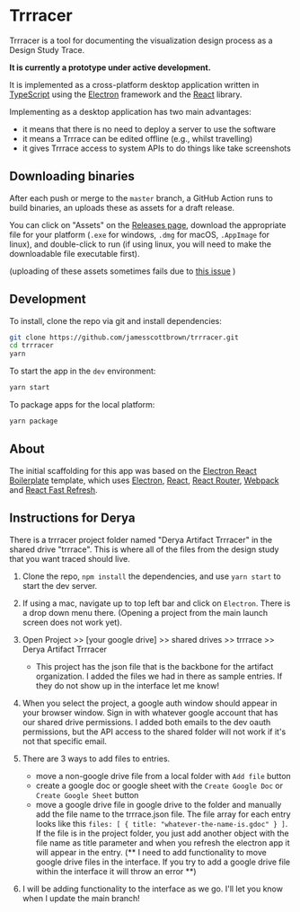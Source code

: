 # Trrracer

Trrracer is a tool for documenting the visualization design process as a Design Study Trace.

**It is currently a prototype under active development.**

It is implemented as a cross-platform desktop application written in [TypeScript](https://www.typescriptlang.org/) using the [Electron](https://www.electronjs.org/) framework and the [React](https://reactjs.org/) library.

Implementing as a desktop application has two main advantages:

- it means that there is no need to deploy a server to use the software
- it means a Trrrace can be edited offline (e.g., whilst travelling)
- it gives Trrrace access to system APIs to do things like take screenshots

## Downloading binaries

After each push or merge to the `master` branch, a GitHub Action runs to build binaries, an uploads these as assets for a draft release.

You can click on "Assets" on the [Releases page](https://github.com/jamesscottbrown/trrracer/releases), download the appropriate file for your platform (`.exe` for windows, `.dmg` for macOS, `.AppImage` for linux), and double-click to run (if using linux, you will need to make the downloadable file executable first).

(uploading of these assets sometimes fails due to [this issue](https://github.com/electron-userland/electron-builder/issues/4940) )

## Development

To install, clone the repo via git and install dependencies:

```bash
git clone https://github.com/jamesscottbrown/trrracer.git
cd trrracer
yarn
```

To start the app in the `dev` environment:

```bash
yarn start
```

To package apps for the local platform:

```bash
yarn package
```

## About

The initial scaffolding for this app was based on the [Electron React Boilerplate](https://github.com/electron-react-boilerplate/electron-react-boilerplate) template, which uses <a href="https://electron.atom.io/">Electron</a>, <a href="https://facebook.github.io/react/">React</a>, <a href="https://github.com/reactjs/react-router">React Router</a>, <a href="https://webpack.js.org/">Webpack</a> and <a href="https://www.npmjs.com/package/react-refresh">React Fast Refresh</a>.

## Instructions for Derya

There is a trrracer project folder named "Derya Artifact Trrracer" in the shared drive "trrrace". This is where all of the files from the design study that you want traced should live.

1. Clone the repo, `npm install` the dependencies, and use `yarn start` to start the dev server.

2. If using a mac, navigate up to top left bar and click on `Electron`. There is a drop down menu there. (Opening a project from the main launch screen does not work yet).

3. Open Project >> [your google drive] >> shared drives >> trrrace >> Derya Artifact Trrracer

   - This project has the json file that is the backbone for the artifact organization. I added the files we had in there as sample entries. If they do not show up in the interface let me know!

4. When you select the project, a google auth window should appear in your browser window. Sign in with whatever google account that has our shared drive permissions. I added both emails to the dev oauth permissions, but the API access to the shared folder will not work if it's not that specific email.

5. There are 3 ways to add files to entries.

   - move a non-google drive file from a local folder with `Add file` button
   - create a google doc or google sheet with the `Create Google Doc` or `Create Google Sheet` button
   - move a google drive file in google drive to the folder and manually add the file name to the trrrace.json file. The file array for each entry looks like this `files: [ { title: "whatever-the-name-is.gdoc" } ]`. If the file is in the project folder, you just add another object with the file name as title parameter and when you refresh the electron app it will appear in the entry.
     (** I need to add functionality to move google drive files in the interface. If you try to add a google drive file within the interface it will throw an error **)

6. I will be adding functionality to the interface as we go. I'll let you know when I update the main branch!
